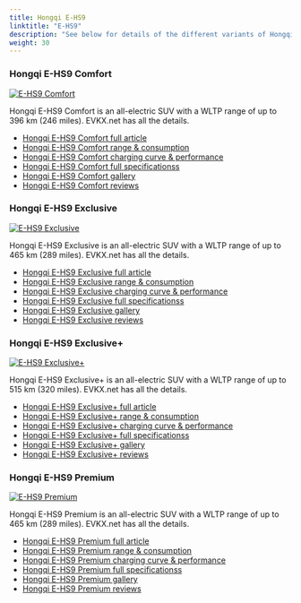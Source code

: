 ```yaml
---
title: Hongqi E-HS9
linktitle: "E-HS9"
description: "See below for details of the different variants of Hongqi E-HS9"
weight: 30
---
```

### Hongqi E-HS9 Comfort

<a href="e-hs9_comfort/"><img src="https://media.evkx.net/multimedia/models/hongqi/e-hs9/e-hs9_comfort/main_1_st.jpg" class="img-fluid" alt="E-HS9 Comfort" ></a>

Hongqi E-HS9 Comfort is an all-electric SUV with a WLTP range of up to 396 km (246 miles). EVKX.net has all the details. 

- [Hongqi E-HS9 Comfort full article](e-hs9_comfort/)
- [Hongqi E-HS9 Comfort range & consumption](e-hs9_comfort/rangeandconsumption/)
- [Hongqi E-HS9 Comfort charging curve & performance](e-hs9_comfort/chargingcurve/)
- [Hongqi E-HS9 Comfort full specificationss](e-hs9_comfort/specifications/)
- [Hongqi E-HS9 Comfort gallery](e-hs9_comfort/gallery/)
- [Hongqi E-HS9 Comfort reviews](e-hs9_comfort/reviews/)

### Hongqi E-HS9 Exclusive

<a href="e-hs9_exclusive/"><img src="https://media.evkx.net/multimedia/models/hongqi/e-hs9/e-hs9_exclusive/main_1_st.jpg" class="img-fluid" alt="E-HS9 Exclusive" ></a>

Hongqi E-HS9 Exclusive is an all-electric SUV with a WLTP range of up to 465 km (289 miles). EVKX.net has all the details. 

- [Hongqi E-HS9 Exclusive full article](e-hs9_exclusive/)
- [Hongqi E-HS9 Exclusive range & consumption](e-hs9_exclusive/rangeandconsumption/)
- [Hongqi E-HS9 Exclusive charging curve & performance](e-hs9_exclusive/chargingcurve/)
- [Hongqi E-HS9 Exclusive full specificationss](e-hs9_exclusive/specifications/)
- [Hongqi E-HS9 Exclusive gallery](e-hs9_exclusive/gallery/)
- [Hongqi E-HS9 Exclusive reviews](e-hs9_exclusive/reviews/)

### Hongqi E-HS9 Exclusive+

<a href="e-hs9_exclusiveplus/"><img src="https://media.evkx.net/multimedia/models/hongqi/e-hs9/e-hs9_exclusiveplus/main_1_st.jpg" class="img-fluid" alt="E-HS9 Exclusive+" ></a>

Hongqi E-HS9 Exclusive+ is an all-electric SUV with a WLTP range of up to 515 km (320 miles). EVKX.net has all the details. 

- [Hongqi E-HS9 Exclusive+ full article](e-hs9_exclusiveplus/)
- [Hongqi E-HS9 Exclusive+ range & consumption](e-hs9_exclusiveplus/rangeandconsumption/)
- [Hongqi E-HS9 Exclusive+ charging curve & performance](e-hs9_exclusiveplus/chargingcurve/)
- [Hongqi E-HS9 Exclusive+ full specificationss](e-hs9_exclusiveplus/specifications/)
- [Hongqi E-HS9 Exclusive+ gallery](e-hs9_exclusiveplus/gallery/)
- [Hongqi E-HS9 Exclusive+ reviews](e-hs9_exclusiveplus/reviews/)

### Hongqi E-HS9 Premium

<a href="e-hs9_premium/"><img src="https://media.evkx.net/multimedia/models/hongqi/e-hs9/e-hs9_premium/main_1_st.jpg" class="img-fluid" alt="E-HS9 Premium" ></a>

Hongqi E-HS9 Premium is an all-electric SUV with a WLTP range of up to 465 km (289 miles). EVKX.net has all the details. 

- [Hongqi E-HS9 Premium full article](e-hs9_premium/)
- [Hongqi E-HS9 Premium range & consumption](e-hs9_premium/rangeandconsumption/)
- [Hongqi E-HS9 Premium charging curve & performance](e-hs9_premium/chargingcurve/)
- [Hongqi E-HS9 Premium full specificationss](e-hs9_premium/specifications/)
- [Hongqi E-HS9 Premium gallery](e-hs9_premium/gallery/)
- [Hongqi E-HS9 Premium reviews](e-hs9_premium/reviews/)

